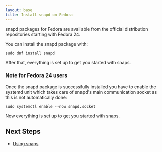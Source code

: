 ```yaml
---
layout: base
title: Install snapd on Fedora
---
```


snapd packages for Fedora are available from the official
distribution repositories starting with Fedora 24.

You can install the snapd package with:

```
sudo dnf install snapd
```

After that, everything is set up to get you started with snaps.

### Note for Fedora 24 users

Once the snapd package is successfully installed you have to
enable the systemd unit which takes care of snapd's main
communication socket as this is not automatically done:

```
sudo systemctl enable --now snapd.socket
```

Now everything is set up to get you started with snaps.

## Next Steps

 * [Using snaps](usage)
